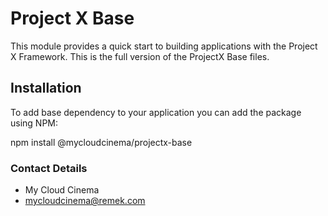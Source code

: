# Project X Base

This module provides a quick start to building applications with the Project X Framework. This is the full version of the ProjectX Base files.

## Installation

To add base dependency to your application you can add the package using NPM:

npm install @mycloudcinema/projectx-base

### Contact Details ###

* My Cloud Cinema
* mycloudcinema@remek.com
